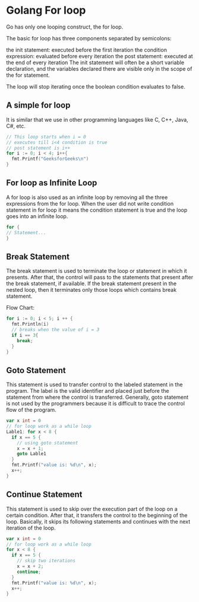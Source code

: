 # Golang For loop

Go has only one looping construct, the for loop.

The basic for loop has three components separated by semicolons:

the init statement: executed before the first iteration
the condition expression: evaluated before every iteration
the post statement: executed at the end of every iteration
The init statement will often be a short variable declaration, and the variables declared there are visible only in the scope of the for statement.

The loop will stop iterating once the boolean condition evaluates to false.

## A simple for loop

It is similar that we use in other programming languages like C, C++, Java, C#, etc.

```go
// This loop starts when i = 0
// executes till i<4 condition is true
// post statement is i++
for i := 0; i < 4; i++{
  fmt.Printf("GeeksforGeeks\n")
}
```

## For loop as Infinite Loop

A for loop is also used as an infinite loop by removing all the three expressions from the for loop.
When the user did not write condition statement in for loop it means the condition statement is true and the loop goes into an infinite loop.

```go
for {
// Statement...
}
```

## Break Statement

The break statement is used to terminate the loop or statement in which it presents.
After that, the control will pass to the statements that present after the break statement, if available.
If the break statement present in the nested loop, then it terminates only those loops which contains break statement.

Flow Chart:

```go
for i := 0; i < 5; i ++ {
  fmt.Println(i)
  // breaks when the value of i = 3
  if i == 3{
    break;
  }
}
```

## Goto Statement

This statement is used to transfer control to the labeled statement in the program.
The label is the valid identifier and placed just before the statement from where the control is transferred.
Generally, goto statement is not used by the programmers because it is difficult to trace the control flow of the program.

```go
var x int = 0
// for loop work as a while loop
Lable1: for x < 8 {
  if x == 5 {
    // using goto statement
    x = x + 1;
    goto Lable1
  }
  fmt.Printf("value is: %d\n", x);
  x++;
}
```

## Continue Statement

This statement is used to skip over the execution part of the loop on a certain condition.
After that, it transfers the control to the beginning of the loop.
Basically, it skips its following statements and continues with the next iteration of the loop.

```go
var x int = 0
// for loop work as a while loop
for x < 8 {
  if x == 5 {
    // skip two iterations
    x = x + 2;
    continue;
  }
  fmt.Printf("value is: %d\n", x);
  x++;
}
```

